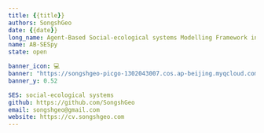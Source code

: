 ```yaml
---
title: {{title}}
authors: SongshGeo
date: {{date}}
long_name: Agent-Based Social-ecological systems Modelling Framework in Python
name: AB-SESpy
state: open

banner_icon: 💻
banner: "https://songshgeo-picgo-1302043007.cos.ap-beijing.myqcloud.com/uPic/ABEGM_Banner_v1.png"
banner_y: 0.52

SES: social-ecological systems
github: https://github.com/SongshGeo
email: songshgeo@gmail.com
website: https://cv.songshgeo.com
---
```


